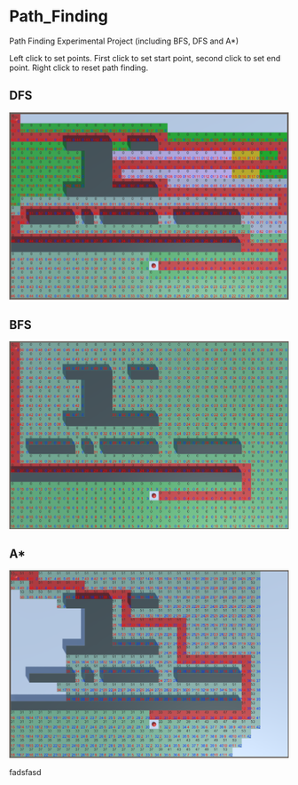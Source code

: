 # Path_Finding
Path Finding Experimental Project (including BFS, DFS and A*)

Left click to set points. First click to set start point, second click to set end point. 
Right click to reset path finding.

## DFS
![alt_text](/misc~/DFS.png)


## BFS
![alt_text](/misc~/BFS.png)


## A*
![alt_text](/misc~/AStar.png)



fadsfasd